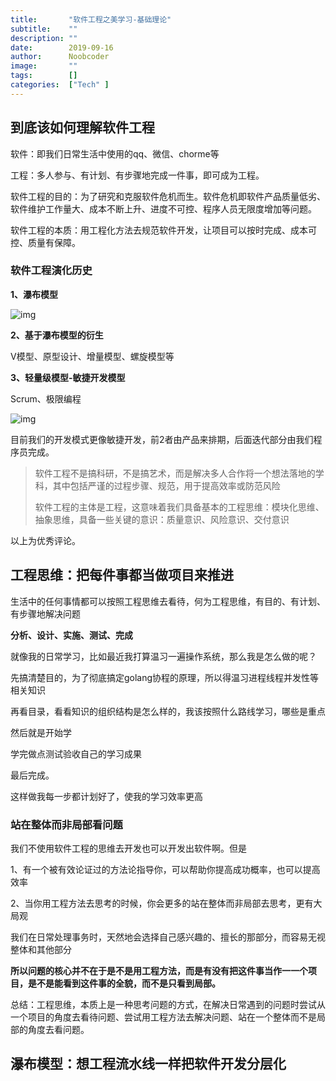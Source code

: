 ```yaml
---
title:       "软件工程之美学习-基础理论"
subtitle:    ""
description: ""
date:        2019-09-16
author:      Noobcoder
image:       ""
tags:        []
categories:  ["Tech" ]
---
```


## 到底该如何理解软件工程

软件：即我们日常生活中使用的qq、微信、chorme等

工程：多人参与、有计划、有步骤地完成一件事，即可成为工程。

软件工程的目的：为了研究和克服软件危机而生。软件危机即软件产品质量低劣、软件维护工作量大、成本不断上升、进度不可控、程序人员无限度增加等问题。

软件工程的本质：用工程化方法去规范软件开发，让项目可以按时完成、成本可控、质量有保障。

### 软件工程演化历史

**1、瀑布模型**

![img](/img/softPorj/waterfallmodel.png)

**2、基于瀑布模型的衍生**

V模型、原型设计、增量模型、螺旋模型等

**3、轻量级模型-敏捷开发模型**

Scrum、极限编程

![img](/img/softPorj/smartmodel.png)

目前我们的开发模式更像敏捷开发，前2者由产品来排期，后面迭代部分由我们程序员完成。

> 软件工程不是搞科研，不是搞艺术，而是解决多人合作将一个想法落地的学科，其中包括严谨的过程步骤、规范，用于提高效率或防范风险
>
> 软件工程的主体是工程，这意味着我们具备基本的工程思维：模块化思维、抽象思维，具备一些关键的意识：质量意识、风险意识、交付意识

以上为优秀评论。

## 工程思维：把每件事都当做项目来推进

生活中的任何事情都可以按照工程思维去看待，何为工程思维，有目的、有计划、有步骤地解决问题

**分析、设计、实施、测试、完成**

就像我的日常学习，比如最近我打算温习一遍操作系统，那么我是怎么做的呢？

先搞清楚目的，为了彻底搞定golang协程的原理，所以得温习进程线程并发性等相关知识

再看目录，看看知识的组织结构是怎么样的，我该按照什么路线学习，哪些是重点

然后就是开始学

学完做点测试验收自己的学习成果

最后完成。

这样做我每一步都计划好了，使我的学习效率更高

### 站在整体而非局部看问题

我们不使用软件工程的思维去开发也可以开发出软件啊。但是

1、有一个被有效论证过的方法论指导你，可以帮助你提高成功概率，也可以提高效率

2、当你用工程方法去思考的时候，你会更多的站在整体而非局部去思考，更有大局观

我们在日常处理事务时，天然地会选择自己感兴趣的、擅长的那部分，而容易无视整体和其他部分

**所以问题的核心并不在于是不是用工程方法，而是有没有把这件事当作一一个项目，是不是能看到这件事的全貌，而不是只看到局部。**

总结：工程思维，本质上是一种思考问题的方式，在解决日常遇到的问题时尝试从一个项目的角度去看待问题、尝试用工程方法去解决问题、站在一个整体而不是局部的角度去看问题。

## 瀑布模型：想工程流水线一样把软件开发分层化



